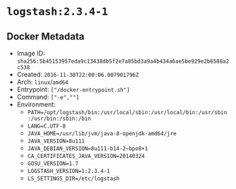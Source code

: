 # `logstash:2.3.4-1`

## Docker Metadata

- Image ID: `sha256:5b45153957eda9c13438db5f2e7a85bd3a9a4b434a6ae5be929e2b6588a2c538`
- Created: `2016-11-30T22:00:06.007901796Z`
- Arch: `linux`/`amd64`
- Entrypoint: `["/docker-entrypoint.sh"]`
- Command: `["-e",""]`
- Environment:
  - `PATH=/opt/logstash/bin:/usr/local/sbin:/usr/local/bin:/usr/sbin:/usr/bin:/sbin:/bin`
  - `LANG=C.UTF-8`
  - `JAVA_HOME=/usr/lib/jvm/java-8-openjdk-amd64/jre`
  - `JAVA_VERSION=8u111`
  - `JAVA_DEBIAN_VERSION=8u111-b14-2~bpo8+1`
  - `CA_CERTIFICATES_JAVA_VERSION=20140324`
  - `GOSU_VERSION=1.7`
  - `LOGSTASH_VERSION=1:2.3.4-1`
  - `LS_SETTINGS_DIR=/etc/logstash`
